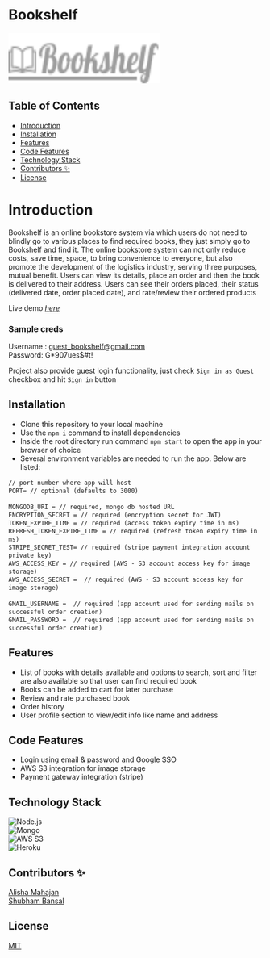 # Bookshelf

<img src="./assets/bookshelf-logo.svg" width="300" height="100">

## Table of Contents

- [Introduction](#introduction)
- [Installation](#installation)
- [Features](#features)
- [Code Features](#code-features)
- [Technology Stack](#technology-stack)
- [Contributors ✨](#contributors-)
- [License](#license)
  
# Introduction

Bookshelf is an online bookstore system via which users do not need to blindly go to various places to find required books, they just simply go to Bookshelf and find it. The online bookstore system can not only reduce costs, save time, space, to bring convenience to everyone, but also promote the development of the logistics industry, serving three purposes, mutual benefit. Users can view its details, place an order and then the book is delivered to their address. Users can see their orders placed, their status (delivered date, order placed date), and rate/review their ordered products

Live demo [_here_](https://n11-bookshelf.herokuapp.com/)

### Sample creds

Username : guest_bookshelf@gmail.com \
Password: G*907ues$#t!

Project also provide guest login functionality, just check `Sign in as Guest` checkbox and hit `Sign in` button
## Installation

- Clone this repository to your local machine
- Use the `npm i` command to install dependencies
- Inside the root directory run command `npm start` to open the app in your browser of choice
- Several environment variables are needed to run the app. Below are listed:

```plaintext
// port number where app will host
PORT= // optional (defaults to 3000)

MONGODB_URI = // required, mongo db hosted URL
ENCRYPTION_SECRET = // required (encryption secret for JWT)
TOKEN_EXPIRE_TIME = // required (access token expiry time in ms)
REFRESH_TOKEN_EXPIRE_TIME = // required (refresh token expiry time in ms)
STRIPE_SECRET_TEST= // required (stripe payment integration account private key)
AWS_ACCESS_KEY = // required (AWS - S3 account access key for image storage)
AWS_ACCESS_SECRET =  // required (AWS - S3 account access key for image storage)

GMAIL_USERNAME =  // required (app account used for sending mails on successful order creation)
GMAIL_PASSWORD =  // required (app account used for sending mails on successful order creation)

```

## Features

- List of books with details available and options to search, sort and filter are also available so that user can find required book
- Books can be added to cart for later purchase
- Review and rate purchased book
- Order history
- User profile section to view/edit info like name and address

## Code Features

- Login using email & password and Google SSO
- AWS S3 integration for image storage
- Payment gateway integration (stripe)

## Technology Stack

![Node.js](https://img.shields.io/badge/Node.js-43853D?style=for-the-badge&logo=node.js&logoColor=white)\
![Mongo](https://img.shields.io/badge/MongoDB-4EA94B?style=for-the-badge&logo=mongodb&logoColor=white)\
![AWS S3](https://img.shields.io/badge/Amazon_AWS-232F3E?style=for-the-badge&logo=amazon-aws&logoColor=white)\
![Heroku](https://img.shields.io/badge/Heroku-430098?style=for-the-badge&logo=heroku&logoColor=white)

## Contributors ✨

<a href="https://github.com/Alisha-Mahajan">Alisha Mahajan</a>\
<a href="https://github.com/SVB-knowmywork">Shubham Bansal</a>

## License

[MIT](/LICENSE)